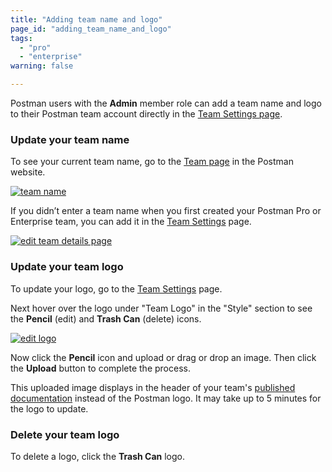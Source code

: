 ```yaml
---
title: "Adding team name and logo"
page_id: "adding_team_name_and_logo"
tags: 
  - "pro"
  - "enterprise"
warning: false

---
```


Postman users with the **Admin** member role can add a team name and logo to their Postman team account directly in the [Team Settings page](https://go.postman.co/settings/team/general).

### Update your team name

To see your current team name, go to the [Team page](https://go.postman.co/team) in the Postman website.

[![team name](https://assets.postman.com/postman-docs/docs-team2.png)](https://assets.postman.com/postman-docs/docs-team2.png)

If you didn’t enter a team name when you first created your Postman Pro or Enterprise team, you can add it in the [Team Settings](https://go.postman.co/settings/team/general) page.

[![edit team details page](https://assets.postman.com/postman-docs/team-settings-plain.png)](https://assets.postman.com/postman-docs/team-settings-plain.png)

### Update your team logo

To update your logo, go to the [Team Settings](https://go.postman.co/settings/team/general) page.

Next hover over the logo under "Team Logo" in the "Style" section to see the **Pencil** (edit) and **Trash Can** (delete) icons.

[![edit logo](https://assets.postman.com/postman-docs/team-logo-edit.png)](https://assets.postman.com/postman-docs/team-logo-edit.png)

Now click the **Pencil** icon and upload or drag or drop an image. Then click the **Upload** button to complete the process.

This uploaded image displays in the header of your team's [published documentation](/docs/postman/api_documentation/publishing_public_docs/) instead of the Postman logo. It may take up to 5 minutes for the logo to update.

### Delete your team logo

To delete a logo, click the **Trash Can** logo.






